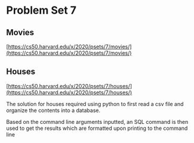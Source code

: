 # Problem Set 7

## Movies
[https://cs50.harvard.edu/x/2020/psets/7/movies/](https://cs50.harvard.edu/x/2020/psets/7/movies/)

## Houses
[https://cs50.harvard.edu/x/2020/psets/7/houses/](https://cs50.harvard.edu/x/2020/psets/7/houses/)

The solution for houses required using python to first read a csv file and organize the contents into a database.

Based on the command line arguments inputted, an SQL command is then used to get the results which are formatted upon printing to the command line
